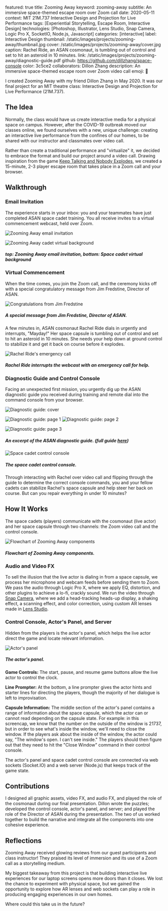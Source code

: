 featured: true
title: Zooming Away
keyword: zooming-away
subtitle: An immersive space-themed escape room over Zoom call
date: 2020-05-11
context: MIT 21M.737 Interactive Design and Projection for Live Performance
tags: [Experiential Storytelling, Escape Room, Interactive Design]
technologies: [Photoshop, Illustrator, Lens Studio, Snap Camera, Logic Pro X, SocketIO, Node.js, Javascript]
categories: [interactive]
label: Interactive Design
thumbnail: /static/images/projects/zooming-away/thumbnail.jpg
cover: /static/images/projects/zooming-away/cover.jpg
caption: Rachel Ride, an ASAN cosmonaut, is tumbling out of control and set to hit an asteroid in 10 minutes.
link: /static/images/projects/zooming-away/diagnostic-guide.pdf
github: https://github.com/dillzhang/space-console
color: 3c5ce2
collaborators: Dillon Zhang
description: An immersive space-themed escape room over Zoom video call
emoji: 🚀

I created Zooming Away with my friend Dillon Zhang in May 2020. It was our final project for an MIT theatre class: Interactive Design and Projection for Live Performance (21M.737).

## The Idea

Normally, the class would have us create interactive media for a physical space on campus. However, after the COVID-19 outbreak moved our classes online, we found ourselves with a new, unique challenge: creating an interactive live performance from the confines of our homes, to be shared with our instructor and classmates over video call.

Rather than create a traditional performance and "virtualize" it, we decided to embrace the format and build our project around a video call. Drawing inspiration from the game [Keep Talking and Nobody Explodes](https://keeptalkinggame.com/), we created a 15-minute, 2-3 player escape room that takes place in a Zoom call and your browser.

## Walkthrough

### Email Invitation

The experience starts in your inbox: you and your teammates have just completed ASAN space cadet training. You all receive invites to a virtual commencement webcast, held over Zoom.

<div class="image-set image-set-two" markdown="1">

![Zooming Away email invitation](/static/images/projects/zooming-away/email.jpg "Zooming Away email invitation")

</div>

<div class="image-set image-set-two" markdown="1">

![Zooming Away cadet virtual background](/static/images/projects/zooming-away/cadet-bg.jpg "Zooming Away cadet virtual background")

##### *top:* Zooming Away email invitation, *bottom:* Space cadet virtual background

</div>

### Virtual Commencement

When the time comes, you join the Zoom call, and the ceremony kicks off with a special congratulatory message from Jim Fredstine, Director of ASAN.

<div class="image-set" markdown="1">

![Congratulations from Jim Fredstine](/static/images/projects/zooming-away/jim.jpg "Congratulations from Jim Fredstine")

##### A special message from Jim Fredstine, Director of ASAN.

</div>

A few minutes in, ASAN cosmonaut Rachel Ride dials in urgently and interrupts, "Mayday!" Her space capsule is tumbling out of control and set to hit an asteroid in 10 minutes. She needs your help down at ground control to stabilize it and get it back on course before it explodes.

<div class="image-set" markdown="1">

![Rachel Ride's emergency call](/static/images/projects/zooming-away/rachel.gif "Rachel Ride is in an emergency")

##### Rachel Ride interrupts the webcast with an emergency call for help.

</div>

### Diagnostic Guide and Control Console

Facing an unexpected first mission, you urgently dig up the ASAN diagnostic guide you received during training and remote dial into the command console from your browser.

<div class="image-set image-set-two" markdown="1">

![Diagnostic guide: cover](/static/images/projects/zooming-away/dg-cover.jpg "Diagnostic guide: cover")

</div>

<div class="image-set image-set-two" markdown="1">

![Diagnostic guide: page 1](/static/images/projects/zooming-away/dg-1.jpg "Diagnostic guide: page 1")
![Diagnostic guide: page 2](/static/images/projects/zooming-away/dg-2.jpg "Diagnostic guide: page 2")

</div>

<div class="image-set image-set-two" markdown="1">

![Diagnostic guide: page 3](/static/images/projects/zooming-away/dg-3.jpg "Diagnostic guide: page 3")

</div>

##### An excerpt of the ASAN diagnostic guide. (full guide [here](/static/images/projects/zooming-away/diagnostic-guide.pdf))


<div class="image-set" markdown="1">

![Space cadet control console](/static/images/projects/zooming-away/console.png "Space cadet control console")

##### The space cadet control console.

</div>

Through interacting with Rachel over video call and flipping through the guide to determine the correct console commands, you and your fellow cadets can stabilize Rachel's space capsule and help steer her back on course. But can you repair everything in under 10 minutes?

## How It Works

The space cadets (players) communicate with the cosmonaut (live actor) and her space capsule through two channels: the Zoom video call and the control console.

<div class="image-set" markdown="1">

![Flowchart of Zooming Away components](/static/images/projects/zooming-away/flowchart.jpg "Flowchart of Zooming Away components")

##### Flowchart of Zooming Away components.

</div>

### Audio and Video FX

To sell the illusion that the live actor is dialing in from a space capsule, we process her microphone and webcam feeds before sending them to Zoom. We pass the audio through Logic Pro X, where we apply EQ, distortion, and other plugins to achieve a lo-fi, crackly sound. We run the video through [Snap Camera](https://snapcamera.snapchat.com/), where we add a head-tracking heads-up display, a shaking effect, a scanning effect, and color correction, using custom AR lenses made in [Lens Studio](https://lensstudio.snapchat.com/).

### Control Console, Actor's Panel, and Server

Hidden from the players is the actor's panel, which helps the live actor direct the game and locate relevant information.

<div class="image-set" markdown="1">

![Actor's panel](/static/images/projects/zooming-away/actors-panel.png "Actor's panel")

##### The actor's panel.

</div>

**Game Controls:** The start, pause, and resume game buttons allow the live actor to control the clock.

**Line Prompter:** At the bottom, a line prompter gives the actor hints and starter lines for directing the players, though the majority of her dialogue is left to improvisation.

**Capsule Information:** The middle section of the actor's panel contains a range of information about the space capsule, which the actor can or cannot read depending on the capsule state. For example: in this screencap, we know that the number on the outside of the window is 21737, but in order to see what's inside the window, we'll need to close the window. If the players ask about the inside of the window, the actor could say, "The window's open. I can't see inside." The players should then figure out that they need to hit the "Close Window" command in their control console.

The actor's panel and space cadet control console are connected via web sockets (Socket.IO) and a web server (Node.js) that keeps track of the game state.

## Contributions

I designed all graphic assets, video FX, and audio FX, and played the role of the cosmonaut during our final presentation. Dillon wrote the puzzles; developed the control console, actor's panel, and server; and played the role of the Director of ASAN during the presentation. The two of us worked together to build the narrative and integrate all the components into one cohesive experience.

## Reflections

Zooming Away received glowing reviews from our guest participants and class instructor! They praised its level of immersion and its use of a Zoom call as a storytelling medium.

My biggest takeaway from this project is that building interactive live experiences for our laptop screens opens more doors than it closes. We lost the chance to experiment with physical space, but we gained the opportunity to explore how AR lenses and web sockets can play a role in producing engaging experiences in our own homes.

Where could this take us in the future?
